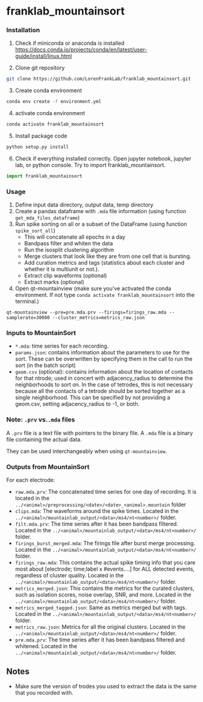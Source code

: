 # franklab_mountainsort

### Installation
1. Check if miniconda or anaconda is installed
https://docs.conda.io/projects/conda/en/latest/user-guide/install/linux.html

2. Clone git repository
```bash
git clone https://github.com/LorenFrankLab/franklab_mountainsort.git
```
3. Create conda environment
```bash
conda env create -f environment.yml
```
4. activate conda environment
```bash
conda activate franklab_mountainsort
```
5. Install package code
```bash
python setup.py install
```
6. Check if everything installed correctly. Open jupyter notebook, jupyter lab, or python console. Try to import franklab_mountainsort.
```python
import franklab_mountainsort
```

### Usage
1. Define input data directory, output data, temp directory
2. Create a pandas dataframe with `.mda` file information (using function `get_mda_files_dataframe`)
3. Run spike sorting on all or a subset of the DataFrame (using function `spike_sort_all`)
   - This will concatenate all epochs in a day
   - Bandpass filter and whiten the data
   - Run the isosplit clustering algorithm
   - Merge clusters that look like they are from one cell that is bursting.
   - Add curation metrics and tags (statistics about each cluster and whether it is multiunit or not.).
   - Extract clip waveforms (optional)
   - Extract marks (optional)
4. Open qt-mountainview (make sure you've activated the conda environment. If not type `conda activate franklab_mountainsort` into the terminal.)
```
qt-mountainview --pre=pre.mda.prv --firings=firings_raw.mda --samplerate=30000 --cluster_metrics=metrics_raw.json
```


### Inputs to MountainSort
+ `*.mda`: time series for each recording.
+ `params.json`: contains information about the parameters to use for the sort. These can be overwritten by specifying them in the call to run the sort (in the batch script)
+ `geom.csv` (optional): contains information about the location of contacts for that ntrode; used in concert with adjacency_radius to determine the neighborhoods to sort on. In the case of tetrodes, this is not necessary because all the contacts of a tetrode should be sorted together as a single neighborhood. This can be specified by not providing a geom.csv, setting adjacency_radius to -1, or both.

### Note: `.prv` vs.`.mda` files
A `.prv` file is a text file with pointers to the binary file.
A `.mda` file is a binary file containing the actual data.

They can be used interchangeably when using `qt-mountainview`.


### Outputs from MountainSort
For each electrode:
+ `raw.mda.prv`: The concatenated time series for one day of recording. It is located in the `../<animal>/preprocessing/<date>/<date>_<animal>.mountain` folder
+ `clips.mda`: The waveforms around the spike times. Located in the `../<animal>/mountainlab_output/<data>/ms4/nt<number>/` folder.
+ `filt.mda.prv`: The time series after it has been bandpass filtered.  Located in the `../<animal>/mountainlab_output/<data>/ms4/nt<number>/` folder.
+ `firings_burst_merged.mda`: The firings file after burst merge processing.  Located in the `../<animal>/mountainlab_output/<data>/ms4/nt<number>/` folder.
+ `firings_raw.mda`: This contains the actual spike timing info that you care most about [electrode; time;label x #events….] for ALL detected events, regardless of cluster quality.  Located in the `../<animal>/mountainlab_output/<data>/ms4/nt<number>/` folder.
+ `metrics_merged.json`: This contains the metrics for the curated clusters, such as isolation scores, noise overlap, SNR, and more. Located in the `../<animal>/mountainlab_output/<data>/ms4/nt<number>/` folder.
+ `metrics_merged_tagged.json`: Same as metrics merged but with tags. Located in the `../<animal>/mountainlab_output/<data>/ms4/nt<number>/` folder.
+ `metrics_raw.json`: Metrics for all the original clusters. Located in the `../<animal>/mountainlab_output/<data>/ms4/nt<number>/` folder.
+ `pre.mda.prv`: The time series after it has been bandpass filtered and whitened. Located in the `../<animal>/mountainlab_output/<data>/ms4/nt<number>/` folder.


## Notes
+ Make sure the version of trodes you used to extract the data is the same that you recorded with.
